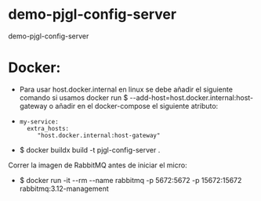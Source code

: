 # demo-pjgl-config-server
demo-pjgl-config-server


# Docker:
- Para usar host.docker.internal en linux se debe añadir el siguiente comando si usamos docker run
 $ --add-host=host.docker.internal:host-gateway
o añadir en el docker-compose el siguiente atributo:
-     my-service:
        extra_hosts:
           "host.docker.internal:host-gateway"

- $ docker buildx build -t pjgl-config-server .

Correr la imagen de RabbitMQ antes de iniciar el micro:
- $ docker run -it --rm --name rabbitmq -p 5672:5672 -p 15672:15672 rabbitmq:3.12-management
